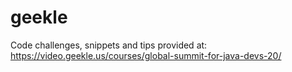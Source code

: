 # geekle

Code challenges, snippets and tips provided at:  https://video.geekle.us/courses/global-summit-for-java-devs-20/
